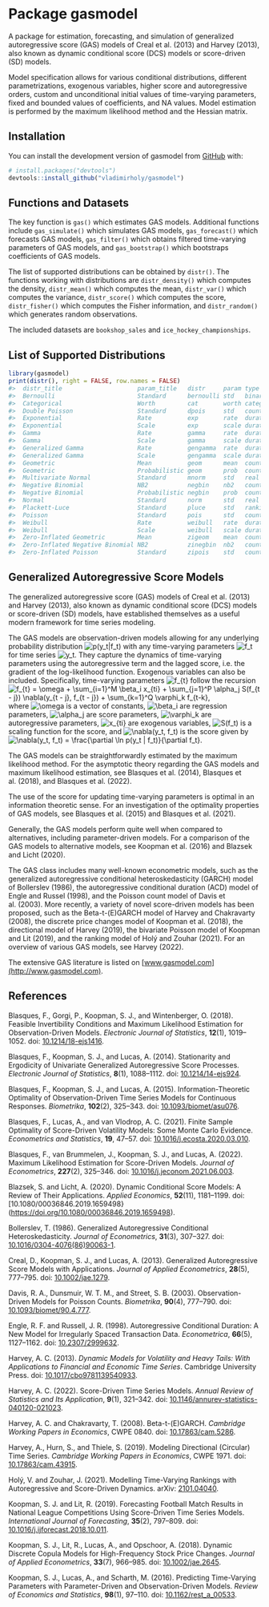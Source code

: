 
<!-- README.md is generated from README.Rmd. Please edit that file -->

# Package gasmodel

<!-- badges: start -->

<!-- badges: end -->

A package for estimation, forecasting, and simulation of generalized
autoregressive score (GAS) models of Creal et al. (2013) and Harvey
(2013), also known as dynamic conditional score (DCS) models or
score-driven (SD) models.

Model specification allows for various conditional distributions,
different parametrizations, exogenous variables, higher score and
autoregressive orders, custom and unconditional initial values of
time-varying parameters, fixed and bounded values of coefficients, and
NA values. Model estimation is performed by the maximum likelihood
method and the Hessian matrix.

## Installation

You can install the development version of gasmodel from
[GitHub](https://github.com/) with:

``` r
# install.packages("devtools")
devtools::install_github("vladimirholy/gasmodel")
```

## Functions and Datasets

The key function is `gas()` which estimates GAS models. Additional
functions include `gas_simulate()` which simulates GAS models,
`gas_forecast()` which forecasts GAS models, `gas_filter()` which
obtains filtered time-varying parameters of GAS models, and
`gas_bootstrap()` which bootstraps coefficients of GAS models.

The list of supported distributions can be obtained by `distr()`. The
functions working with distributions are `distr_density()` which
computes the density, `distr_mean()` which computes the mean,
`distr_var()` which computes the variance, `distr_score()` which
computes the score, `distr_fisher()` which computes the Fisher
information, and `distr_random()` which generates random observations.

The included datasets are `bookshop_sales` and
`ice_hockey_championships`.

## List of Supported Distributions

``` r
library(gasmodel)
print(distr(), right = FALSE, row.names = FALSE)
#>  distr_title                     param_title   distr     param type        dim   orthog default
#>  Bernoulli                       Standard      bernoulli std   binary      uni    TRUE   TRUE  
#>  Categorical                     Worth         cat       worth categorical multi FALSE   TRUE  
#>  Double Poisson                  Standard      dpois     std   count       uni    TRUE   TRUE  
#>  Exponential                     Rate          exp       rate  duration    uni    TRUE  FALSE  
#>  Exponential                     Scale         exp       scale duration    uni    TRUE   TRUE  
#>  Gamma                           Rate          gamma     rate  duration    uni   FALSE  FALSE  
#>  Gamma                           Scale         gamma     scale duration    uni   FALSE   TRUE  
#>  Generalized Gamma               Rate          gengamma  rate  duration    uni   FALSE  FALSE  
#>  Generalized Gamma               Scale         gengamma  scale duration    uni   FALSE   TRUE  
#>  Geometric                       Mean          geom      mean  count       uni    TRUE   TRUE  
#>  Geometric                       Probabilistic geom      prob  count       uni    TRUE  FALSE  
#>  Multivariate Normal             Standard      mnorm     std   real        multi FALSE   TRUE  
#>  Negative Binomial               NB2           negbin    nb2   count       uni    TRUE   TRUE  
#>  Negative Binomial               Probabilistic negbin    prob  count       uni   FALSE  FALSE  
#>  Normal                          Standard      norm      std   real        uni    TRUE   TRUE  
#>  Plackett-Luce                   Standard      pluce     std   ranking     multi FALSE   TRUE  
#>  Poisson                         Standard      pois      std   count       uni    TRUE   TRUE  
#>  Weibull                         Rate          weibull   rate  duration    uni   FALSE  FALSE  
#>  Weibull                         Scale         weibull   scale duration    uni   FALSE   TRUE  
#>  Zero-Inflated Geometric         Mean          zigeom    mean  count       uni   FALSE   TRUE  
#>  Zero-Inflated Negative Binomial NB2           zinegbin  nb2   count       uni   FALSE   TRUE  
#>  Zero-Inflated Poisson           Standard      zipois    std   count       uni   FALSE   TRUE
```

## Generalized Autoregressive Score Models

The generalized autoregressive score (GAS) models of Creal et al. (2013)
and Harvey (2013), also known as dynamic conditional score (DCS) models
or score-driven (SD) models, have established themselves as a useful
modern framework for time series modeling.

The GAS models are observation-driven models allowing for any underlying
probability distribution
![p(y\_t|f\_t)](https://latex.codecogs.com/png.image?%5Cdpi%7B110%7D&space;%5Cbg_white&space;p%28y_t%7Cf_t%29
"p(y_t|f_t)") with any time-varying parameters
![f\_t](https://latex.codecogs.com/png.image?%5Cdpi%7B110%7D&space;%5Cbg_white&space;f_t
"f_t") for time series
![y\_t](https://latex.codecogs.com/png.image?%5Cdpi%7B110%7D&space;%5Cbg_white&space;y_t
"y_t"). They capture the dynamics of time-varying parameters using the
autoregressive term and the lagged score, i.e. the gradient of the
log-likelihood function. Exogenous variables can also be included.
Specifically, time-varying parameters
![f\_{t}](https://latex.codecogs.com/png.image?%5Cdpi%7B110%7D&space;%5Cbg_white&space;f_%7Bt%7D
"f_{t}") follow the recursion   
![f\_{t} = \\omega + \\sum\_{i=1}^M \\beta\_i x\_{ti} + \\sum\_{j=1}^P
\\alpha\_j S(f\_{t - j}) \\nabla(y\_{t - j}, f\_{t - j}) +
\\sum\_{k=1}^Q \\varphi\_k
f\_{t-k},](https://latex.codecogs.com/png.image?%5Cdpi%7B110%7D&space;%5Cbg_white&space;f_%7Bt%7D%20%3D%20%5Comega%20%2B%20%5Csum_%7Bi%3D1%7D%5EM%20%5Cbeta_i%20x_%7Bti%7D%20%2B%20%5Csum_%7Bj%3D1%7D%5EP%20%5Calpha_j%20S%28f_%7Bt%20-%20j%7D%29%20%5Cnabla%28y_%7Bt%20-%20j%7D%2C%20f_%7Bt%20-%20j%7D%29%20%2B%20%5Csum_%7Bk%3D1%7D%5EQ%20%5Cvarphi_k%20f_%7Bt-k%7D%2C
"f_{t} = \\omega + \\sum_{i=1}^M \\beta_i x_{ti} + \\sum_{j=1}^P \\alpha_j S(f_{t - j}) \\nabla(y_{t - j}, f_{t - j}) + \\sum_{k=1}^Q \\varphi_k f_{t-k},")  
where
![\\omega](https://latex.codecogs.com/png.image?%5Cdpi%7B110%7D&space;%5Cbg_white&space;%5Comega
"\\omega") is a vector of constants,
![\\beta\_i](https://latex.codecogs.com/png.image?%5Cdpi%7B110%7D&space;%5Cbg_white&space;%5Cbeta_i
"\\beta_i") are regression parameters,
![\\alpha\_j](https://latex.codecogs.com/png.image?%5Cdpi%7B110%7D&space;%5Cbg_white&space;%5Calpha_j
"\\alpha_j") are score parameters,
![\\varphi\_k](https://latex.codecogs.com/png.image?%5Cdpi%7B110%7D&space;%5Cbg_white&space;%5Cvarphi_k
"\\varphi_k") are autoregressive parameters,
![x\_{ti}](https://latex.codecogs.com/png.image?%5Cdpi%7B110%7D&space;%5Cbg_white&space;x_%7Bti%7D
"x_{ti}") are exogenous variables,
![S(f\_t)](https://latex.codecogs.com/png.image?%5Cdpi%7B110%7D&space;%5Cbg_white&space;S%28f_t%29
"S(f_t)") is a scaling function for the score, and ![\\nabla(y\_t,
f\_t)](https://latex.codecogs.com/png.image?%5Cdpi%7B110%7D&space;%5Cbg_white&space;%5Cnabla%28y_t%2C%20f_t%29
"\\nabla(y_t, f_t)") is the score given by   
![\\nabla(y\_t, f\_t) = \\frac{\\partial \\ln p(y\_t | f\_t)}{\\partial
f\_t}.](https://latex.codecogs.com/png.image?%5Cdpi%7B110%7D&space;%5Cbg_white&space;%5Cnabla%28y_t%2C%20f_t%29%20%3D%20%5Cfrac%7B%5Cpartial%20%5Cln%20p%28y_t%20%7C%20f_t%29%7D%7B%5Cpartial%20f_t%7D.
"\\nabla(y_t, f_t) = \\frac{\\partial \\ln p(y_t | f_t)}{\\partial f_t}.")  

The GAS models can be straightforwardly estimated by the maximum
likelihood method. For the asymptotic theory regarding the GAS models
and maximum likelihood estimation, see Blasques et al. (2014), Blasques
et al. (2018), and Blasques et al. (2022).

The use of the score for updating time-varying parameters is optimal in
an information theoretic sense. For an investigation of the optimality
properties of GAS models, see Blasques et al. (2015) and Blasques et
al. (2021).

Generally, the GAS models perform quite well when compared to
alternatives, including parameter-driven models. For a comparison of the
GAS models to alternative models, see Koopman et al. (2016) and Blazsek
and Licht (2020).

The GAS class includes many well-known econometric models, such as the
generalized autoregressive conditional heteroskedasticity (GARCH) model
of Bollerslev (1986), the autoregressive conditional duration (ACD)
model of Engle and Russel (1998), and the Poisson count model of Davis
et al. (2003). More recently, a variety of novel score-driven models has
been proposed, such as the Beta-t-(E)GARCH model of Harvey and
Chakravarty (2008), the discrete price changes model of Koopman et
al. (2018), the directional model of Harvey (2019), the bivariate
Poisson model of Koopman and Lit (2019), and the ranking model of Holý
and Zouhar (2021). For an overview of various GAS models, see Harvey
(2022).

The extensive GAS literature is listed on
[www.gasmodel.com](http://www.gasmodel.com).

## References

Blasques, F., Gorgi, P., Koopman, S. J., and Wintenberger, O. (2018).
Feasible Invertibility Conditions and Maximum Likelihood Estimation for
Observation-Driven Models. *Electronic Journal of Statistics*,
**12**(1), 1019–1052. doi:
[10.1214/18-ejs1416](https://doi.org/10.1214/18-ejs1416).

Blasques, F., Koopman, S. J., and Lucas, A. (2014). Stationarity and
Ergodicity of Univariate Generalized Autoregressive Score Processes.
*Electronic Journal of Statistics*, **8**(1), 1088–1112. doi:
[10.1214/14-ejs924](https://doi.org/10.1214/14-ejs924).

Blasques, F., Koopman, S. J., and Lucas, A. (2015).
Information-Theoretic Optimality of Observation-Driven Time Series
Models for Continuous Responses. *Biometrika*, **102**(2), 325–343. doi:
[10.1093/biomet/asu076](https://doi.org/10.1093/biomet/asu076).

Blasques, F., Lucas, A., and van Vlodrop, A. C. (2021). Finite Sample
Optimality of Score-Driven Volatility Models: Some Monte Carlo Evidence.
*Econometrics and Statistics*, **19**, 47–57. doi:
[10.1016/j.ecosta.2020.03.010](https://doi.org/10.1016/j.ecosta.2020.03.010).

Blasques, F., van Brummelen, J., Koopman, S. J., and Lucas, A. (2022).
Maximum Likelihood Estimation for Score-Driven Models. *Journal of
Econometrics*, **227**(2), 325–346. doi:
[10.1016/j.jeconom.2021.06.003](https://doi.org/10.1016/j.jeconom.2021.06.003).

Blazsek, S. and Licht, A. (2020). Dynamic Conditional Score Models: A
Review of Their Applications. *Applied Economics*, **52**(11),
1181–1199. doi:
\[10.1080/00036846.2019.1659498}(<https://doi.org/10.1080/00036846.2019.1659498>).

Bollerslev, T. (1986). Generalized Autoregressive Conditional
Heteroskedasticity. *Journal of Econometrics*, **31**(3), 307–327. doi:
[10.1016/0304-4076(86)90063-1](https://doi.org/10.1016/0304-4076\(86\)90063-1).

Creal, D., Koopman, S. J., and Lucas, A. (2013). Generalized
Autoregressive Score Models with Applications. *Journal of Applied
Econometrics*, **28**(5), 777–795. doi:
[10.1002/jae.1279](https://doi.org/10.1002/jae.1279).

Davis, R. A., Dunsmuir, W. T. M., and Street, S. B. (2003).
Observation-Driven Models for Poisson Counts. *Biometrika*, **90**(4),
777–790. doi:
[10.1093/biomet/90.4.777](https://doi.org/10.1093/biomet/90.4.777).

Engle, R. F. and Russell, J. R. (1998). Autoregressive Conditional
Duration: A New Model for Irregularly Spaced Transaction Data.
*Econometrica*, **66**(5), 1127–1162. doi:
[10.2307/2999632](https://doi.org/10.2307/2999632).

Harvey, A. C. (2013). *Dynamic Models for Volatility and Heavy Tails:
With Applications to Financial and Economic Time Series*. Cambridge
University Press. doi:
[10.1017/cbo9781139540933](https://doi.org/10.1017/cbo9781139540933).

Harvey, A. C. (2022). Score-Driven Time Series Models. *Annual Review of
Statistics and Its Application*, **9**(1), 321–342. doi:
[10.1146/annurev-statistics-040120-021023](https://doi.org/10.1146/annurev-statistics-040120-021023).

Harvey, A. C. and Chakravarty, T. (2008). Beta-t-(E)GARCH. *Cambridge
Working Papers in Economics*, CWPE 0840. doi:
[10.17863/cam.5286](https://doi.org/10.17863/cam.5286).

Harvey, A., Hurn, S., and Thiele, S. (2019). Modeling Directional
(Circular) Time Series. *Cambridge Working Papers in Economics*, CWPE
1971. doi: [10.17863/cam.43915](https://doi.org/10.17863/cam.43915).

Holý, V. and Zouhar, J. (2021). Modelling Time-Varying Rankings with
Autoregressive and Score-Driven Dynamics. arXiv:
[2101.04040](https://arxiv.org/abs/2101.04040).

Koopman, S. J. and Lit, R. (2019). Forecasting Football Match Results in
National League Competitions Using Score-Driven Time Series Models.
*International Journal of Forecasting*, **35**(2), 797–809. doi:
[10.1016/j.ijforecast.2018.10.011](https://doi.org/10.1016/j.ijforecast.2018.10.011).

Koopman, S. J., Lit, R., Lucas, A., and Opschoor, A. (2018). Dynamic
Discrete Copula Models for High-Frequency Stock Price Changes. *Journal
of Applied Econometrics*, **33**(7), 966–985. doi:
[10.1002/jae.2645](https://doi.org/10.1002/jae.2645).

Koopman, S. J., Lucas, A., and Scharth, M. (2016). Predicting
Time-Varying Parameters with Parameter-Driven and Observation-Driven
Models. *Review of Economics and Statistics*, **98**(1), 97–110. doi:
[10.1162/rest\_a\_00533](https://doi.org/10.1162/rest_a_00533).
